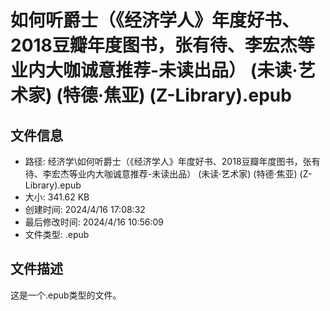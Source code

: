 ﻿# 如何听爵士（《经济学人》年度好书、2018豆瓣年度图书，张有待、李宏杰等业内大咖诚意推荐-未读出品） (未读·艺术家) (特德·焦亚) (Z-Library).epub

## 文件信息
- 路径: 经济学\如何听爵士（《经济学人》年度好书、2018豆瓣年度图书，张有待、李宏杰等业内大咖诚意推荐-未读出品） (未读·艺术家) (特德·焦亚) (Z-Library).epub
- 大小: 341.62 KB
- 创建时间: 2024/4/16 17:08:32
- 最后修改时间: 2024/4/16 10:56:09
- 文件类型: .epub

## 文件描述
这是一个.epub类型的文件。

